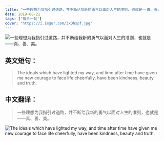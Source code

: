 ```yaml
---
title: "一些理想为我指引过道路，并不断给我新的勇气以面对人生的准则，也就是——真、善、美。"
date: 2019-08-21
tags: ["每日一句"]
cover: "https://i.imgur.com/ZkDhspf.jpg"
---
```


![一些理想为我指引过道路，并不断给我新的勇气以面对人生的准则，也就是——真、善、美。](https://i.imgur.com/eBRHNvl.jpg)

## 英文短句：
> The ideals which have lighted my way, and time after time have given me new courage to face life cheerfully, have been kindness, beauty and truth.

<!--more-->

## 中文翻译：
> 一些理想为我指引过道路，并不断给我新的勇气以面对人生的准则，也就是——真、善、美。

![The ideals which have lighted my way, and time after time have given me new courage to face life cheerfully, have been kindness, beauty and truth.](https://i.imgur.com/2u4p8Wt.jpg)

